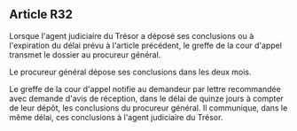 Article R32
----
Lorsque l'agent judiciaire du Trésor a déposé ses conclusions ou à l'expiration
du délai prévu à l'article précédent, le greffe de la cour d'appel transmet le
dossier au procureur général.

Le procureur général dépose ses conclusions dans les deux mois.

Le greffe de la cour d'appel notifie au demandeur par lettre recommandée avec
demande d'avis de réception, dans le délai de quinze jours à compter de leur
dépôt, les conclusions du procureur général. Il communique, dans le même délai,
ces conclusions à l'agent judiciaire du Trésor.
